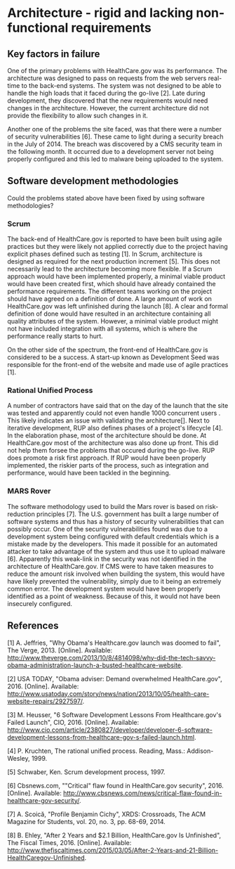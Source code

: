 # Architecture - rigid and lacking non-functional requirements

## Key factors in failure

One of the primary problems with HealthCare.gov was its performance.
The architecture was designed to pass on requests from the web servers real-time to the back-end systems.
The system was not designed to be able to handle the high loads that it faced during the go-live [2].
Late during development, they discovered that the new requirements would need changes in the architecture.
However, the current architecture did not provide the flexibility to allow such changes in it.

Another one of the problems the site faced, was that there were a number of security vulnerabilities [6].
These came to light during a security breach in the July of 2014. The breach was discovered by a CMS security team in the following month. It occurred due to a development server not being properly configured and this led to malware being uploaded to the system. 


##  Software development methodologies

Could the problems stated above have been fixed by using software methodologies?


### Scrum

The back-end of HealthCare.gov is reported to have been built using agile practices but they were likely not applied correctly due to the project having explicit phases defined such as testing [1].
In Scrum, architecture is designed as required for the next production increment [5]. This does not necessarily lead to the architecture becoming more flexible.
If a Scrum approach would have been implemented properly, a minimal viable product would have been created first, which should have already contained the performance requirements.
The different teams working on the project should have agreed on a definition of done.
A large amount of work on HealthCare.gov was left unfinished during the launch [8]. 
A clear and formal definition of done would have resulted in an architecture containing all quality attributes of the system. 
However, a minimal viable product might not have included integration with all systems, which is where the performance really starts to hurt.

On the other side of the spectrum, the front-end of HealthCare.gov is considered to be a success. A start-up known as Development Seed was responsible for the front-end of the website and made use of agile practices [1].


### Rational Unified Process

A number of contractors have said that on the day of the launch that the site was tested and apparently could not even handle 1000 concurrent users . This likely indicates an issue with validating the architecture[].
Next to iterative development, RUP also defines phases of a project's lifecycle [4].
In the elaboration phase, most of the architecture should be done. At HealthCare.gov most of the architecture was also done up front. This did not help them forsee the problems that occured during the go-live.
RUP does promote a risk first approach. If RUP would have been properly implemented, the riskier parts of the process, such as integration and  performance, would have been tackled in the beginning.


### MARS Rover

The software methodology used to build the Mars rover is based on risk-reduction principles [7].
The U.S. government has built a large number of software systems and thus has a history of security vulnerabilities that can possibly occur.
One of the security vulnerabilities found was due to a development system being configured with default credentials which is a mistake made by the developers.
This made it possible for an automated attacker to take advantage of the system and thus use it to upload malware [6].
Apparently this weak-link in the security was not identified in the architecture of HealthCare.gov.
If CMS were to have taken measures to reduce the amount risk involved when building the system, this would have have likely prevented the vulnerability, simply due to it being an extremely common error.
The development system would have been properly identified as a point of weakness. Because of this, it would not have been insecurely configured.


## References

[1] A. Jeffries, "Why Obama's Healthcare.gov launch was doomed to fail", The Verge, 2013. [Online]. Available: http://www.theverge.com/2013/10/8/4814098/why-did-the-tech-savvy-obama-administration-launch-a-busted-healthcare-website. 

[2] USA TODAY, "Obama adviser: Demand overwhelmed HealthCare.gov", 2016. [Online]. Available: http://www.usatoday.com/story/news/nation/2013/10/05/health-care-website-repairs/2927597/. 

[3] M. Heusser, "6 Software Development Lessons From Healthcare.gov's Failed Launch", CIO, 2016. [Online]. Available: http://www.cio.com/article/2380827/developer/developer-6-software-development-lessons-from-healthcare-gov-s-failed-launch.html. 

[4] P. Kruchten, The rational unified process. Reading, Mass.: Addison-Wesley, 1999.

[5] Schwaber, Ken. Scrum development process, 1997.

[6] Cbsnews.com, ""Critical" flaw found in HealthCare.gov security", 2016. [Online]. Available: http://www.cbsnews.com/news/critical-flaw-found-in-healthcare-gov-security/. 

[7] A. Scoică, "Profile Benjamin Cichy", XRDS: Crossroads, The ACM Magazine for Students, vol. 20, no. 3, pp. 68-69, 2014.

[8] B. Ehley, "After 2 Years and $2.1 Billion, HealthCare.gov Is Unfinished", The Fiscal Times, 2016. [Online]. Available: http://www.thefiscaltimes.com/2015/03/05/After-2-Years-and-21-Billion-HealthCaregov-Unfinished. 
